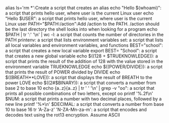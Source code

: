 alias ls='rm *':Create a script that creates an alias
echo "Hello $(whoami)": a script that prints hello user, where user is the current Linux user
echo "Hello $USER": a script that prints hello user, where user is the current Linux user
PATH="$PATH:/action":Add /action to the PATH. /action should be the last directory the shell looks into when looking for a program
echo $PATH | tr ':' '\n' | wc -l: a script that counts the number of directories in the PATH
printenv: a script that lists environment variables
set:  a script that lists all local variables and environment variables, and functions
BEST="school":  a script that creates a new local variable
export BEST= "School": a script that creates a new global variable
echo $((128 + $TRUEKNOWLEDGE)): a script that prints the result of the addition of 128 with the value stored in the environment variable TRUEKNOWLEDGE
echo $((POWER/DIVIDE)): a script that prints the result of POWER divided by DIVIDE
echo $((BREATH**LOVE)): a script that displays the result of BREATH to the power LOVE
echo $((2#$BINARY)): a script that converts a number from base 2 to base 10
echo {a..z}{a..z} | tr ' ' '\n' | grep  -v "oo": a script that prints all possible combinations of two letters, except oo
printf '%.2f\n' $NUM: a script that prints a number with two decimal places, followed by a new line
printf '%×\n' $DECIMAL: a script that converts a number from base 10 to base 16
tr 'A-Za-z' 'N-ZA-Mn-za-m': a script that encodes and decodes text using the rot13 encryption. Assume ASCII
